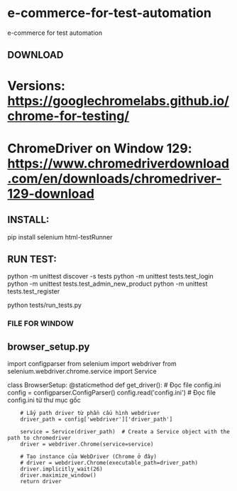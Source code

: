 # e-commerce-for-test-automation
e-commerce for test automation

## DOWNLOAD
# Versions: https://googlechromelabs.github.io/chrome-for-testing/
# ChromeDriver on Window 129: https://www.chromedriverdownload.com/en/downloads/chromedriver-129-download


## INSTALL:
pip install selenium html-testRunner



## RUN TEST:
python -m unittest discover -s tests
python -m unittest tests.test_login
python -m unittest tests.test_admin_new_product
python -m unittest tests.test_register

python tests/run_tests.py



### FILE FOR WINDOW
## browser_setup.py
import configparser
from selenium import webdriver
from selenium.webdriver.chrome.service import Service

class BrowserSetup:
    @staticmethod
    def get_driver():
        # Đọc file config.ini
        config = configparser.ConfigParser()
        config.read('config.ini')  # Đọc file config.ini từ thư mục gốc

        # Lấy path driver từ phần cấu hình webdriver
        driver_path = config['webdriver']['driver_path']

        service = Service(driver_path)  # Create a Service object with the path to chromedriver
        driver = webdriver.Chrome(service=service)

        # Tạo instance của WebDriver (Chrome ở đây)
        # driver = webdriver.Chrome(executable_path=driver_path)
        driver.implicitly_wait(26)
        driver.maximize_window()
        return driver

